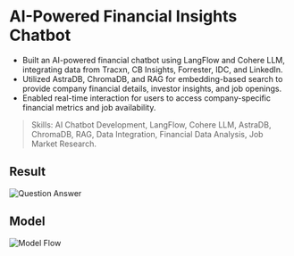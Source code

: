 # **AI-Powered Financial Insights Chatbot**

+ Built an AI-powered financial chatbot using LangFlow and Cohere LLM, integrating data from Tracxn, CB Insights, Forrester, IDC, and LinkedIn.
+ Utilized AstraDB, ChromaDB, and RAG for embedding-based search to provide company financial details, investor insights, and job openings.
+ Enabled real-time interaction for users to access company-specific financial metrics and job availability.

> Skills: AI Chatbot Development, LangFlow, Cohere LLM, AstraDB, ChromaDB, RAG, Data Integration, Financial Data Analysis, Job Market Research.

## **Result**
![Question Answer ](https://github.com/user-attachments/assets/0300b378-7ada-47a8-ba73-2c50e9e68db5)

## **Model**
![Model Flow](https://github.com/user-attachments/assets/424d8b66-2116-47fa-abd4-933489289b04)


